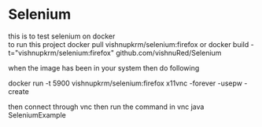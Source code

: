 Selenium
========

this is to test selenium on docker  
to run this project 
docker pull vishnupkrm/selenium:firefox
or 
docker build -t="vishnupkrm/selenium:firefox" github.com/vishnuRed/Selenium

when the image has been in your system then do following 

docker run -t  5900 vishnupkrm/selenium:firefox  x11vnc -forever -usepw -create

then connect through vnc
then run the command in vnc java SeleniumExample
